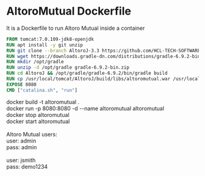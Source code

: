 # AltoroMutual Dockerfile
It is a Dockerfile to run Altoro Mutual inside a container

```Dockerfile
FROM tomcat:7.0.109-jdk8-openjdk
RUN apt install -y git unzip
RUN git clone --branch AltoroJ-3.3 https://github.com/HCL-TECH-SOFTWARE/AltoroJ.git
RUN wget https://downloads.gradle-dn.com/distributions/gradle-6.9.2-bin.zip
RUN mkdir /opt/gradle
RUN unzip -d /opt/gradle gradle-6.9.2-bin.zip
RUN cd AltoroJ && /opt/gradle/gradle-6.9.2/bin/gradle build
RUN cp /usr/local/tomcat/AltoroJ/build/libs/altoromutual.war /usr/local/tomcat/webapps
EXPOSE 8080
CMD ["catalina.sh", "run"]
````

docker build -t altoromutual .<br>
docker run -p 8080:8080 -d --name altoromutual altoromutual<br>
docker stop altoromutual<br>
docker start altoromutual<br>
<br>
Altoro Mutual users:<br>
user: admin<br>
pass: admin<br>
<br>
user: jsmith<br>
pass: demo1234<br>
